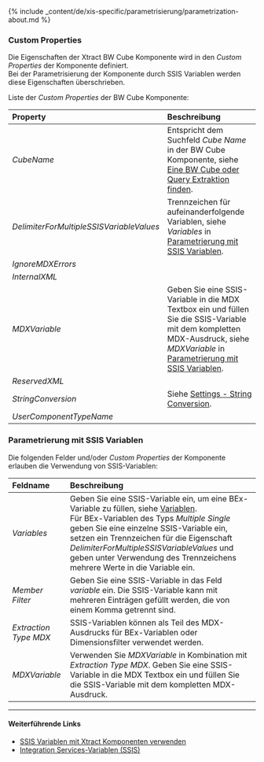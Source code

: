 
{% include _content/de/xis-specific/parametrisierung/parametrization-about.md  %}

### Custom Properties

Die Eigenschaften der Xtract BW Cube Komponente wird in den *Custom Properties* der Komponente definiert. <br>
Bei der Parametrisierung der Komponente durch SSIS Variablen werden diese Eigenschaften überschrieben.

Liste der *Custom Properties* der BW Cube Komponente:

|Property |Beschreibung|
|:----|:----|
| *CubeName* | Entspricht dem Suchfeld *Cube Name* in der BW Cube Komponente, siehe [Eine BW Cube oder Query Extraktion finden](./cubes-suchen#eine-bw-cube-oder-query-extraktion-finden).|
| *DelimiterForMultipleSSISVariableValues* | Trennzeichen für aufeinanderfolgende Variablen, siehe *Variables* in [Parametrierung mit SSIS Variablen](#parametrierung-mit-ssis-variablen).|
| *IgnoreMDXErrors* | |
| *InternalXML* | |
| *MDXVariable* | Geben Sie eine SSIS-Variable in die MDX Textbox ein und füllen Sie die SSIS-Variable mit dem kompletten MDX-Ausdruck, siehe *MDXVariable* in [Parametrierung mit SSIS Variablen](#parametrierung-mit-ssis-variablen). |
| *ReservedXML* | |
| *StringConversion* | Siehe [Settings - String Conversion](./bw-cube-settings#string-conversion). |
| *UserComponentTypeName* | |

### Parametrierung mit SSIS Variablen
Die folgenden Felder und/oder *Custom Properties* der Komponente erlauben die Verwendung von SSIS-Variablen:

|Feldname|Beschreibung|
|:----|:----|
|*Variables*| Geben Sie eine SSIS-Variable ein, um eine BEx-Variable zu füllen, siehe [Variablen](./variablen). <br>Für BEx-Variablen des Typs *Multiple Single* geben Sie eine einzelne SSIS-Variable ein, setzen ein Trennzeichen für die Eigenschaft *DelimiterForMultipleSSISVariableValues* und geben unter Verwendung des Trennzeichens mehrere Werte in die Variable ein.|
|*Member Filter*        | Geben Sie eine SSIS-Variable in das Feld *variable* ein. Die SSIS-Variable kann mit mehreren Einträgen gefüllt werden, die von einem Komma getrennt sind.|
|*Extraction Type MDX* |SSIS-Variablen können als Teil des MDX-Ausdrucks für BEx-Variablen oder Dimensionsfilter verwendet werden. |
|*MDXVariable*        | Verwenden Sie *MDXVariable* in Kombination mit *Extraction Type MDX*. Geben Sie eine SSIS-Variable in die MDX Textbox ein und füllen Sie die SSIS-Variable mit dem kompletten MDX-Ausdruck.|


****
#### Weiterführende Links
- [SSIS Variablen mit Xtract Komponenten verwenden](../parametrisierung/parametrisierung-variablen) 
- [Integration Services-Variablen (SSIS)](https://docs.microsoft.com/de-de/sql/integration-services/integration-services-ssis-variables?view=sql-server-ver15)